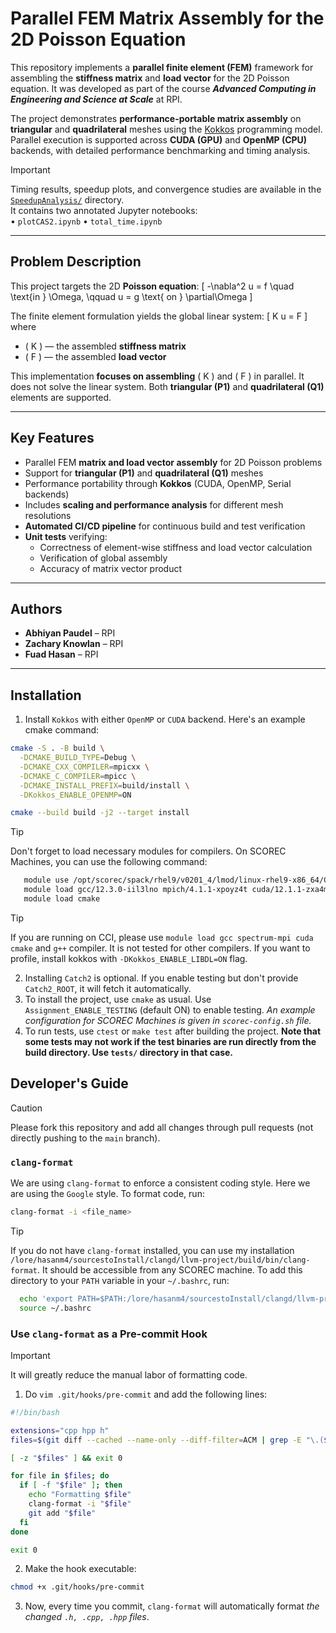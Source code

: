 # Parallel FEM Matrix Assembly for the 2D Poisson Equation

This repository implements a **parallel finite element (FEM)** framework for assembling the **stiffness matrix** and **load vector** for the 2D Poisson equation. 
It was developed as part of the course
**_Advanced Computing in Engineering and Science at Scale_** at RPI.

The project demonstrates **performance-portable matrix assembly** on **triangular** and **quadrilateral** meshes using the [Kokkos](https://kokkos.org) programming model.  
Parallel execution is supported across **CUDA (GPU)** and **OpenMP (CPU)** backends, with detailed performance benchmarking and timing analysis.

> [!IMPORTANT]
> Timing results, speedup plots, and convergence studies are available in the [`SpeedupAnalysis/`](./SpeedupAnalysis) directory.  
> It contains two annotated Jupyter notebooks:  
> • `plotCAS2.ipynb` 
> • `total_time.ipynb`

---

## Problem Description

This project targets the 2D **Poisson equation**:
\[
-\nabla^2 u = f \quad \text{in } \Omega, \qquad u = g \text{ on } \partial\Omega
\]

The finite element formulation yields the global linear system:
\[
K u = F
\]
where  
- \( K \) — the assembled **stiffness matrix**  
- \( F \) — the assembled **load vector**

This implementation **focuses on assembling** \( K \) and \( F \) in parallel. It does not solve the linear system.
Both **triangular (P1)** and **quadrilateral (Q1)** elements are supported.

---

## Key Features

- Parallel FEM **matrix and load vector assembly** for 2D Poisson problems  
- Support for **triangular (P1)** and **quadrilateral (Q1)** meshes  
- Performance portability through **Kokkos** (CUDA, OpenMP, Serial backends)  
- Includes **scaling and performance analysis** for different mesh resolutions  
- **Automated CI/CD pipeline** for continuous build and test verification  
- **Unit tests** verifying:
    - Correctness of element-wise stiffness and load vector calculation
    - Verification of global assembly 
    - Accuracy of matrix vector product

---


## Authors

- **Abhiyan Paudel** – RPI  
- **Zachary Knowlan** – RPI  
- **Fuad Hasan** – RPI  


---

## Installation
1. Install `Kokkos` with either `OpenMP` or `CUDA` backend. Here's an example cmake command:
```bash
cmake -S . -B build \
  -DCMAKE_BUILD_TYPE=Debug \
  -DCMAKE_CXX_COMPILER=mpicxx \
  -DCMAKE_C_COMPILER=mpicc \
  -DCMAKE_INSTALL_PREFIX=build/install \
  -DKokkos_ENABLE_OPENMP=ON

cmake --build build -j2 --target install
```
> [!TIP]
> Don't forget to load necessary modules for compilers. On SCOREC Machines, you can use the following command:
```bash
   module use /opt/scorec/spack/rhel9/v0201_4/lmod/linux-rhel9-x86_64/Core/
   module load gcc/12.3.0-iil3lno mpich/4.1.1-xpoyz4t cuda/12.1.1-zxa4msk
   module load cmake
```

> [!TIP]
> If you are running on CCI, please use `module load gcc spectrum-mpi cuda cmake` and `g++` compiler. It is not tested for other compilers. If you want to profile, install kokkos with `-DKokkos_ENABLE_LIBDL=ON` flag.

2. Installing `Catch2` is optional. If you enable testing but don't provide `Catch2_ROOT`, it will fetch it automatically.
3. To install the project, use `cmake` as usual. Use `Assignment_ENABLE_TESTING` (default ON) to enable testing. *An example configuration for SCOREC Machines is given in `scorec-config.sh` file.*
4. To run tests, use `ctest` or `make test` after building the project. **Note that some tests may not work if the test binaries are run directly from the build directory. Use `tests/` directory in that case.**


## Developer's Guide
> [!CAUTION]
> Please fork this repository and add all changes through pull requests (not directly pushing to the `main` branch).
### `clang-format`
We are using `clang-format` to enforce a consistent coding style.
Here we are using the `Google` style. To format code, run:
```bash
clang-format -i <file_name>
```
> [!TIP]
> If you do not have `clang-format` installed, you can use my installation `/lore/hasanm4/sourcestoInstall/clangd/llvm-project/build/bin/clang-format`. It should be accessible from any SCOREC machine.
> To add this directory to your `PATH` variable in your `~/.bashrc`, run:
```bash
  echo 'export PATH=$PATH:/lore/hasanm4/sourcestoInstall/clangd/llvm-project/build/bin' >> ~/.bashrc
  source ~/.bashrc
```

### Use `clang-format` as a Pre-commit Hook
> [!IMPORTANT]
> It will greatly reduce the manual labor of formatting code.

1. Do `vim .git/hooks/pre-commit` and add the following lines:
```bash
#!/bin/bash

extensions="cpp hpp h"
files=$(git diff --cached --name-only --diff-filter=ACM | grep -E "\.(${extensions// /|})$")

[ -z "$files" ] && exit 0

for file in $files; do
  if [ -f "$file" ]; then
    echo "Formatting $file"
    clang-format -i "$file"
    git add "$file"
  fi
done

exit 0
```
2. Make the hook executable:
```bash
chmod +x .git/hooks/pre-commit
```
3. Now, every time you commit, `clang-format` will automatically format *the changed `.h, .cpp, .hpp` files*.
